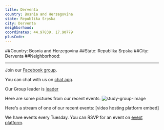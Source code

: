 ```yaml
---
title: Derventa
country: Bosnia and Herzegovina
state: Republika Srpska
city: Derventa
neighborhood: 
coordinates: 44.97839, 17.90779
plusCode:
---
```


##Country: Bosnia and Herzegovina
##State: Republika Srpska
##City: Derventa
##Neighborhood: 
*****
Join our [Facebook group](https://www.facebook.com/groups/freecodecamp.derventa/).

You can chat with us on [chat app]().

Our Group leader is [leader]()

Here are some pictures from our recent events:
![study-group-image]()

Here's a stream of one of our recent events:
[video hosting platform embed]

We have events every Tuesday. You can RSVP for an event on [event platform]().
